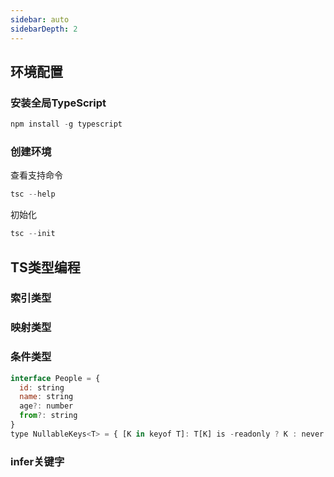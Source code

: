```yaml
---
sidebar: auto
sidebarDepth: 2
---
```


<!-- ## TS笔记 -->
<!-- ------------------ -->
## 环境配置
### 安装全局TypeScript
```js
npm install -g typescript
```

### 创建环境
查看支持命令
```js
tsc --help
```
初始化
```js
tsc --init
```

## TS类型编程
### 索引类型

### 映射类型

### 条件类型
```js
interface People = {
  id: string
  name: string
  age?: number
  from?: string
}
type NullableKeys<T> = { [K in keyof T]: T[K] is -readonly ? K : never }[keyof T]
```

### infer关键字

### 

